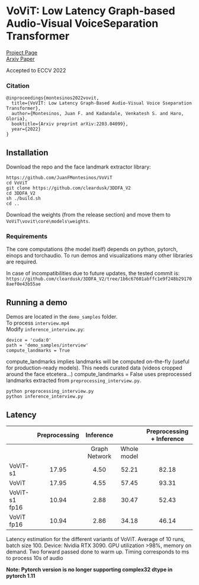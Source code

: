 # VoViT: Low Latency Graph-based Audio-Visual VoiceSeparation Transformer
[Project Page](https://ipcv.github.io/VoViT/)  
[Arxiv Paper](https://arxiv.org/abs/2203.04099)  

Accepted to ECCV 2022

### Citation

```
@inproceedings{montesinos2022vovit,
  title={VoVIT: Low Latency Graph-Based Audio-Visual Voice Sseparation Transformer},
  author={Montesinos, Juan F. and Kadandale, Venkatesh S. and Haro, Gloria},
  booktitle={Arxiv preprint arXiv:2203.04099},
  year={2022}
}
```

## Installation

Download the repo and the face landmark extractor library:

```
https://github.com/JuanFMontesinos/VoViT
cd VoViT
git clone https://github.com/cleardusk/3DDFA_V2
cd 3DDFA_V2
sh ./build.sh
cd ..
```
Download the weights (from the release section) and move them to `VoViT\vovit\core\models\weights`.  
### Requirements  
The core computations (the model itself) depends on python, pytorch, einops and torchaudio. To run demos and visualizations many other libraries are required.

In case of incompatibilities due to future updates, the tested commit is:  
`https://github.com/cleardusk/3DDFA_V2/tree/1b6c67601abffc1e9f248b291708aef0e43b55ae`

## Running a demo

Demos are located in the `demo_samples` folder.  
To process `interview.mp4`  
Modify `inference_interview.py`:  
```
device = 'cuda:0'
path = 'demo_samples/interview'
compute_landmarks = True
```
compute_landmarks implies landmarks will be computed on-the-fly (useful for production-ready models). This needs
curated data (videos cropped around the face etcetera...)
compute_landmarks = False uses preprocessed landmarks extracted from `preprocessing_interview.py`.  

```
python preprocessing_interview.py
python inference_interview.py
```


## Latency

|               | Preprocessing |   Inference   |             | Preprocessing + Inference |
|---------------|:-------------:|:-------------:|:-----------:|:-------------------------:|
|               |               | Graph Network | Whole model |                           |
| VoViT-s1      |     17.95     |      4.50     |    52.21    |           82.18           |
| VoViT         |     17.95     |      4.55     |    57.45    |           93.31           |
| VoViT-s1 fp16 |     10.94     |      2.88     |    30.47    |           52.43           |
| VoViT fp16    |     10.94     |      2.86     |    34.18    |           46.14           |  

Latency estimation for the different variants of VoViT. Average of 10 runs, batch size 100. Device: Nvidia RTX 3090. GPU
utilization >98%, memory on demand. Two forward passed done to warm up. Timing corresponds to ms to process 10s of audio

**Note: Pytorch version is no longer supporting complex32 dtype in pytorch 1.11**  

